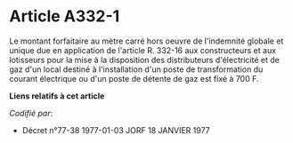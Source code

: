# Article A332-1

Le montant forfaitaire au mètre carré hors oeuvre de l'indemnité globale et unique due en application de l'article R. 332-16
aux constructeurs et aux lotisseurs pour la mise à la disposition des distributeurs d'électricité et de gaz d'un local
destiné à l'installation d'un poste de transformation du courant électrique ou d'un poste de détente de gaz est fixé à 700 F.

**Liens relatifs à cet article**

_Codifié par_:

  - Décret n°77-38 1977-01-03 JORF 18 JANVIER 1977
